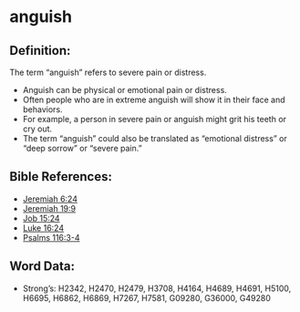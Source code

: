# anguish

## Definition:

The term “anguish” refers to severe pain or distress.

* Anguish can be physical or emotional pain or distress.
* Often people who are in extreme anguish will show it in their face and behaviors.
* For example, a person in severe pain or anguish might grit his teeth or cry out.
* The term “anguish” could also be translated as “emotional distress” or “deep sorrow” or “severe pain.”

## Bible References:

* [Jeremiah 6:24](rc://en/tn/help/jer/06/24)
* [Jeremiah 19:9](rc://en/tn/help/jer/19/09)
* [Job 15:24](rc://en/tn/help/job/15/24)
* [Luke 16:24](rc://en/tn/help/luk/16/24)
* [Psalms 116:3-4](rc://en/tn/help/psa/116/003)

## Word Data:

* Strong’s: H2342, H2470, H2479, H3708, H4164, H4689, H4691, H5100, H6695, H6862, H6869, H7267, H7581, G09280, G36000, G49280
